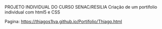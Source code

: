 PROJETO INDIVIDUAL DO CURSO SENAC/RESILIA
  Criação de um portifolio individual com html5 e CSS
  
Pagina: https://thiagos1lva.github.io/Portifolio/Thiago.html
